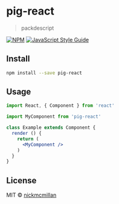 # pig-react

> packdescript

[![NPM](https://img.shields.io/npm/v/pig-react.svg)](https://www.npmjs.com/package/pig-react) [![JavaScript Style Guide](https://img.shields.io/badge/code_style-standard-brightgreen.svg)](https://standardjs.com)

## Install

```bash
npm install --save pig-react
```

## Usage

```jsx
import React, { Component } from 'react'

import MyComponent from 'pig-react'

class Example extends Component {
  render () {
    return (
      <MyComponent />
    )
  }
}
```

## License

MIT © [nickmcmillan](https://github.com/nickmcmillan)
